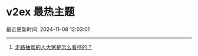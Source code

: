 # v2ex 最热主题

最近更新时间: 2024-11-08 12:03:01

--- 
1. [走路抽烟的人大家是怎么看待的？](https://www.v2ex.com/t/1087610) 
